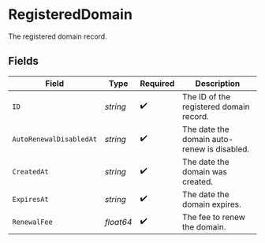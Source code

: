 # RegisteredDomain

The registered domain record.


## Fields

| Field                                       | Type                                        | Required                                    | Description                                 |
| ------------------------------------------- | ------------------------------------------- | ------------------------------------------- | ------------------------------------------- |
| `ID`                                        | *string*                                    | :heavy_check_mark:                          | The ID of the registered domain record.     |
| `AutoRenewalDisabledAt`                     | *string*                                    | :heavy_check_mark:                          | The date the domain auto-renew is disabled. |
| `CreatedAt`                                 | *string*                                    | :heavy_check_mark:                          | The date the domain was created.            |
| `ExpiresAt`                                 | *string*                                    | :heavy_check_mark:                          | The date the domain expires.                |
| `RenewalFee`                                | *float64*                                   | :heavy_check_mark:                          | The fee to renew the domain.                |